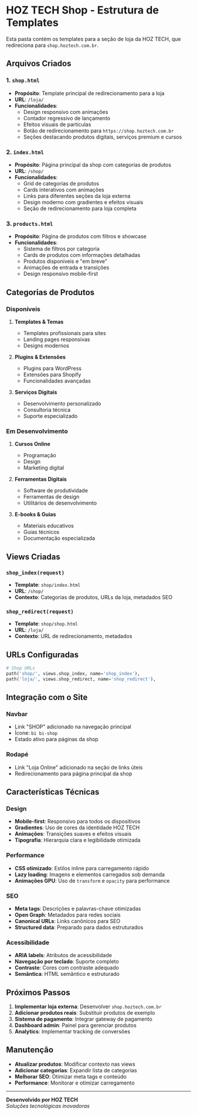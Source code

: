 # HOZ TECH Shop - Estrutura de Templates

Esta pasta contém os templates para a seção de loja da HOZ TECH, que redireciona para `shop.hoztech.com.br`.

## Arquivos Criados

### 1. `shop.html`
- **Propósito**: Template principal de redirecionamento para a loja
- **URL**: `/loja/`
- **Funcionalidades**:
  - Design responsivo com animações
  - Contador regressivo de lançamento
  - Efeitos visuais de partículas
  - Botão de redirecionamento para `https://shop.hoztech.com.br`
  - Seções destacando produtos digitais, serviços premium e cursos

### 2. `index.html`
- **Propósito**: Página principal da shop com categorias de produtos
- **URL**: `/shop/`
- **Funcionalidades**:
  - Grid de categorias de produtos
  - Cards interativos com animações
  - Links para diferentes seções da loja externa
  - Design moderno com gradientes e efeitos visuais
  - Seção de redirecionamento para loja completa

### 3. `products.html`
- **Propósito**: Página de produtos com filtros e showcase
- **Funcionalidades**:
  - Sistema de filtros por categoria
  - Cards de produtos com informações detalhadas
  - Produtos disponíveis e "em breve"
  - Animações de entrada e transições
  - Design responsivo mobile-first

## Categorias de Produtos

### Disponíveis
1. **Templates & Temas**
   - Templates profissionais para sites
   - Landing pages responsivas
   - Designs modernos

2. **Plugins & Extensões**
   - Plugins para WordPress
   - Extensões para Shopify
   - Funcionalidades avançadas

3. **Serviços Digitais**
   - Desenvolvimento personalizado
   - Consultoria técnica
   - Suporte especializado

### Em Desenvolvimento
1. **Cursos Online**
   - Programação
   - Design
   - Marketing digital

2. **Ferramentas Digitais**
   - Software de produtividade
   - Ferramentas de design
   - Utilitários de desenvolvimento

3. **E-books & Guias**
   - Materiais educativos
   - Guias técnicos
   - Documentação especializada

## Views Criadas

### `shop_index(request)`
- **Template**: `shop/index.html`
- **URL**: `/shop/`
- **Contexto**: Categorias de produtos, URLs da loja, metadados SEO

### `shop_redirect(request)`
- **Template**: `shop/shop.html`
- **URL**: `/loja/`
- **Contexto**: URL de redirecionamento, metadados

## URLs Configuradas

```python
# Shop URLs
path('shop/', views.shop_index, name='shop_index'),
path('loja/', views.shop_redirect, name='shop_redirect'),
```

## Integração com o Site

### Navbar
- Link "SHOP" adicionado na navegação principal
- Ícone: `bi bi-shop`
- Estado ativo para páginas da shop

### Rodapé
- Link "Loja Online" adicionado na seção de links úteis
- Redirecionamento para página principal da shop

## Características Técnicas

### Design
- **Mobile-first**: Responsivo para todos os dispositivos
- **Gradientes**: Uso de cores da identidade HOZ TECH
- **Animações**: Transições suaves e efeitos visuais
- **Tipografia**: Hierarquia clara e legibilidade otimizada

### Performance
- **CSS otimizado**: Estilos inline para carregamento rápido
- **Lazy loading**: Imagens e elementos carregados sob demanda
- **Animações GPU**: Uso de `transform` e `opacity` para performance

### SEO
- **Meta tags**: Descrições e palavras-chave otimizadas
- **Open Graph**: Metadados para redes sociais
- **Canonical URLs**: Links canônicos para SEO
- **Structured data**: Preparado para dados estruturados

### Acessibilidade
- **ARIA labels**: Atributos de acessibilidade
- **Navegação por teclado**: Suporte completo
- **Contraste**: Cores com contraste adequado
- **Semântica**: HTML semântico e estruturado

## Próximos Passos

1. **Implementar loja externa**: Desenvolver `shop.hoztech.com.br`
2. **Adicionar produtos reais**: Substituir produtos de exemplo
3. **Sistema de pagamento**: Integrar gateway de pagamento
4. **Dashboard admin**: Painel para gerenciar produtos
5. **Analytics**: Implementar tracking de conversões

## Manutenção

- **Atualizar produtos**: Modificar contexto nas views
- **Adicionar categorias**: Expandir lista de categorias
- **Melhorar SEO**: Otimizar meta tags e conteúdo
- **Performance**: Monitorar e otimizar carregamento

---

**Desenvolvido por HOZ TECH**  
*Soluções tecnológicas inovadoras*